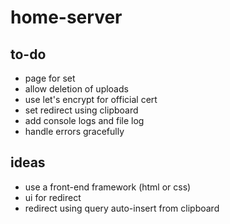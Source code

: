 # home-server

## to-do

* page for set
* allow deletion of uploads
* use let's encrypt for official cert
* set redirect using clipboard
* add console logs and file log
* handle errors gracefully

## ideas

* use a front-end framework (html or css)
* ui for redirect
* redirect using query auto-insert from clipboard
